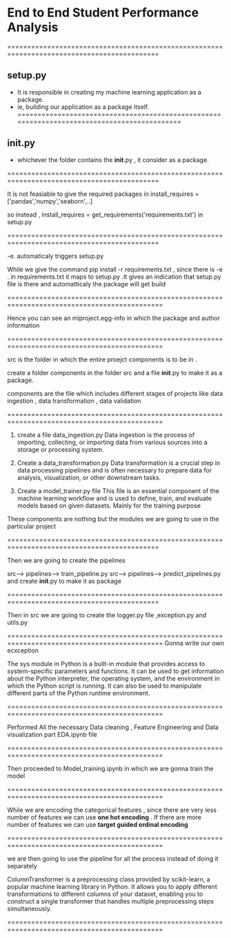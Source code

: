 # End to End Student Performance Analysis 

============================================================================================

setup.py
--------
* It is responsible in  creating my machine learning application as a package.
* ie, building our application as a package itself.
============================================================================================

__init__.py
-------------
* whichever the folder contains the __init__.py , it consider as a package.


============================================================================================

It is not feasiable to give the required packages in install_requires = ['pandas','numpy','seaborn',..]

so instead , 
install_requires = get_requirements('requirements.txt') in setup.py 

============================================================================================

-e. automaticaly triggers  setup.py


While we give the command pip install -r requirements.txt , since there is -e . in requirements.txt it maps to setup.py .It gives an indication that setup.py file is there and automatticaly the package will get build

=============================================================================================

Hence you can see an mlproject.egg-info in which the package and author information 

=============================================================================================

src is the folder in which the entire proejct components is to be in . 

create a folder components in the folder src and a file __init__.py to make it as a package.

components are the file  which includes different stages of projects like data ingestion , data transformation , data validation 

=============================================================================================

1. create a file data_ingestion.py 
Data ingestion is the process of importing, collecting, or importing data from various sources into a storage or processing system.




2. Create a data_transformation.py 
Data transformation is a crucial step in data processing pipelines and is often necessary to prepare data for analysis, visualization, or other downstream tasks.

3. Create a model_trainer.py file 
This file is an essential component of the machine learning workflow and is used to define, train, and evaluate models based on given datasets. 
Mainly for the training purpose 


These components are nothing but the modules we are going to use in the particular project  


============================================================================================

Then we are going to create the pipelines 

src--> pipelines--> train_pipeline.py 
src--> pipelines--> predict_pipelines.py 
and create __init__.py to make it as package

============================================================================================

Then in src  we are going to create the logger.py file ,exception.py and utils.py 

=============================================================================================
Gonna write our own ecxception

The sys module in Python is a built-in module that provides access to system-specific parameters and functions. It can be used to get information about the Python interpreter, the operating system, and the environment in which the Python script is running. It can also be used to manipulate different parts of the Python runtime environment.

=============================================================================================

Performed All the necessary Data cleaning , Feature Engineering and Data visualization part EDA.ipynb file 


=============================================================================================

Then proceeded to Model_training.ipynb in which we are gonna train the model 

=============================================================================================

While we are encoding the categorical features , since there are very less number of features we can use **one hot encoding** . If there are more number of features we can use  **target guided ordinal encoding**

=============================================================================================

we are then going to use the pipeline for all the process instead of doing it separately 

ColumnTransformer is a preprocessing class provided by scikit-learn, a popular machine learning library in Python. It allows you to apply different transformations to different columns of your dataset, enabling you to construct a single transformer that handles multiple preprocessing steps simultaneously.


=============================================================================================